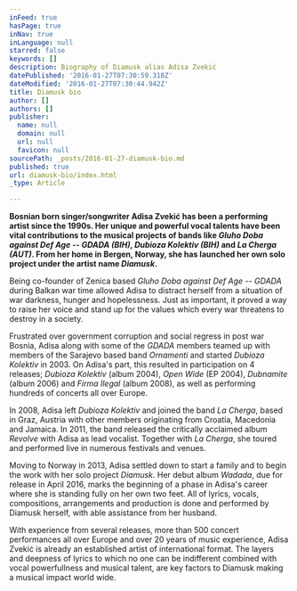 ```yaml
---
inFeed: true
hasPage: true
inNav: true
inLanguage: null
starred: false
keywords: []
description: Biography of Diamusk alias Adisa Zvekić
datePublished: '2016-01-27T07:30:59.318Z'
dateModified: '2016-01-27T07:30:44.942Z'
title: Diamusk bio
author: []
authors: []
publisher:
  name: null
  domain: null
  url: null
  favicon: null
sourcePath: _posts/2016-01-27-diamusk-bio.md
published: true
url: diamusk-bio/index.html
_type: Article

---
```

**Bosnian born singer/songwriter Adisa Zvekić has been a 
performing artist since the 1990s. Her unique and powerful vocal talents
have been vital contributions to the musical projects of bands like _Gluho Doba against Def Age -- GDADA (BIH)_, _Dubioza Kolektiv (BIH)_ and _La Cherga (AUT)_. From her home in Bergen, Norway, she has launched her own solo project under the artist name _Diamusk_.**

Being co-founder of Zenica based _Gluho Doba against Def Age -- GDADA_
during Balkan war time allowed Adisa to distract herself from a 
situation of war darkness, hunger and hopelessness. Just as important, 
it proved a way to raise her voice and stand up for the values which 
every war threatens to destroy in a society.

Frustrated over government corruption and social regress in post war Bosnia, Adisa along with some of the _GDADA_ members teamed up with members of the Sarajevo based band _Ornamenti_ and started _Dubioza Kolektiv_ in 2003\. On Adisa's part, this resulted in participation on 4 releases; _Dubioza Kolektiv_ (album 2004), _Open Wide_ (EP 2004), _Dubnamite_ (album 2006) and _Firma Ilegal_ (album 2008), as well as  performing hundreds of concerts all over Europe.

In 2008, Adisa left _Dubioza Kolektiv_ and joined the band _La Cherga_,
based in Graz, Austria with other members originating from Croatia, 
Macedonia and Jamaica. In 2011, the band released the critically 
acclaimed album _Revolve_ with Adisa as lead vocalist. Together with _La Cherga_, she toured and performed live in numerous festivals and venues.

Moving to Norway in 2013, Adisa settled down to start a family and to begin the work with her solo project _Diamusk_. Her debut album _Wadada_,
due for release in April 2016, marks the beginning of a phase in 
Adisa's career where she is standing fully on her own two feet. All of 
lyrics, vocals, compositions, arrangements and production is done and 
performed by Diamusk herself, with able assistance from her husband.

With experience from several releases, more than 500 concert 
performances all over Europe and over 20 years of music experience, 
Adisa Zvekić is already an established artist of international format. 
The layers and deepness of lyrics to which no one can be indifferent 
combined with vocal powerfullness and musical talent, are key factors to
Diamusk making a musical impact world wide.